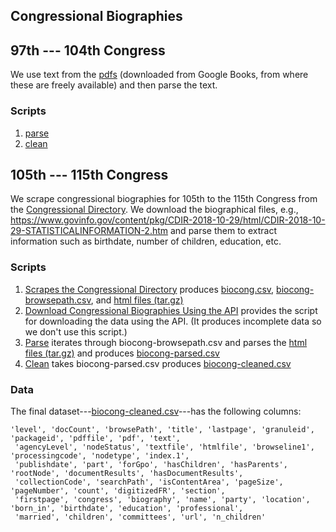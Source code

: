 ## Congressional Biographies


## 97th ---  104th Congress

We use text from the [pdfs](https://dataverse.harvard.edu/dataset.xhtml?persistentId=doi:10.7910/DVN/NZPPJM) (downloaded from Google Books, from where these are freely available) and then parse the text.

### Scripts

1. [parse](scripts/parse-biocong-from-text-all.ipynb)
2. [clean](scripts/clean-biocong-from-text-all.ipynb)

## 105th --- 115th Congress

We scrape congressional biographies for 105th to the 115th Congress from the [Congressional Directory](https://www.govinfo.gov/app/collection/cdir/). We download the biographical files, e.g.,  https://www.govinfo.gov/content/pkg/CDIR-2018-10-29/html/CDIR-2018-10-29-STATISTICALINFORMATION-2.htm and parse them to extract information such as birthdate, number of children, education, etc.  

### Scripts

1. [Scrapes the Congressional Directory](scripts/biocong.ipynb) produces [biocong.csv](data/biocong.csv), [biocong-browsepath.csv](data/biocong-browsepath.csv), and [html files (tar.gz)](data/cong_bio_1997_2018.tar.gz) 
2. [Download Congressional Biographies Using the API](scripts/biocong-api.ipynb) provides the script for downloading the data using the API. (It produces incomplete data so we don't use this script.)
3. [Parse](scripts/03_parse-biocong.ipynb) iterates through biocong-browsepath.csv and parses the [html files (tar.gz)](data/cong_bio_1997_2018.tar.gz) and produces [biocong-parsed.csv](data/biocong-parsed.csv)
4. [Clean](scripts/04_clean-biocong.ipynb) takes biocong-parsed.csv produces [biocong-cleaned.csv](data/biocong-cleaned.csv)

### Data

The final dataset---[biocong-cleaned.csv](data/biocong-cleaned.csv)---has the following columns: 

```
'level', 'docCount', 'browsePath', 'title', 'lastpage', 'granuleid', 'packageid', 'pdffile', 'pdf', 'text',
 'agencyLevel', 'nodeStatus', 'textfile', 'htmlfile', 'browseline1', 'processingcode', 'nodetype', 'index.1', 
 'publishdate', 'part', 'forGpo', 'hasChildren', 'hasParents', 'rootNode', 'documentResults', 'hasDocumentResults',
 'collectionCode', 'searchPath', 'isContentArea', 'pageSize', 'pageNumber', 'count', 'digitizedFR', 'section',
 'firstpage', 'congress', 'biography', 'name', 'party', 'location', 'born_in', 'birthdate', 'education', 'professional', 
 'married', 'children', 'committees', 'url', 'n_children'
```
